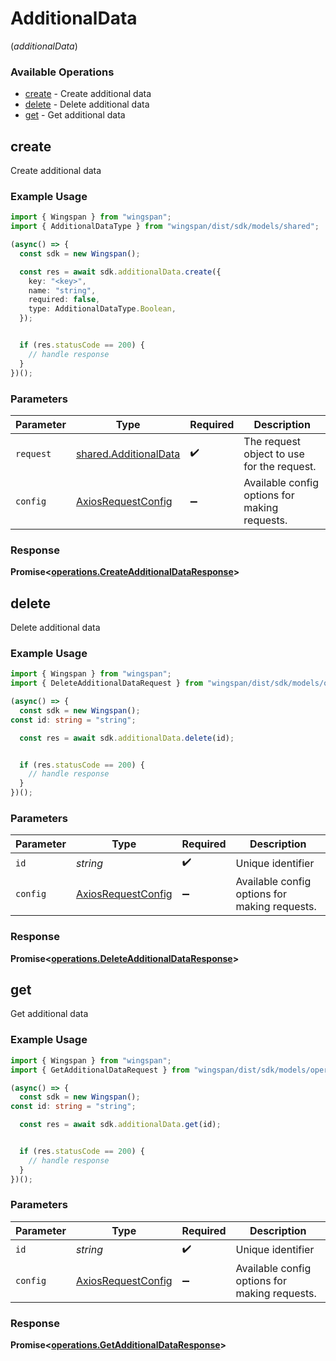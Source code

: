# AdditionalData
(*additionalData*)

### Available Operations

* [create](#create) - Create additional data
* [delete](#delete) - Delete additional data
* [get](#get) - Get additional data

## create

Create additional data

### Example Usage

```typescript
import { Wingspan } from "wingspan";
import { AdditionalDataType } from "wingspan/dist/sdk/models/shared";

(async() => {
  const sdk = new Wingspan();

  const res = await sdk.additionalData.create({
    key: "<key>",
    name: "string",
    required: false,
    type: AdditionalDataType.Boolean,
  });


  if (res.statusCode == 200) {
    // handle response
  }
})();
```

### Parameters

| Parameter                                                      | Type                                                           | Required                                                       | Description                                                    |
| -------------------------------------------------------------- | -------------------------------------------------------------- | -------------------------------------------------------------- | -------------------------------------------------------------- |
| `request`                                                      | [shared.AdditionalData](../../models/shared/additionaldata.md) | :heavy_check_mark:                                             | The request object to use for the request.                     |
| `config`                                                       | [AxiosRequestConfig](https://axios-http.com/docs/req_config)   | :heavy_minus_sign:                                             | Available config options for making requests.                  |


### Response

**Promise<[operations.CreateAdditionalDataResponse](../../models/operations/createadditionaldataresponse.md)>**


## delete

Delete additional data

### Example Usage

```typescript
import { Wingspan } from "wingspan";
import { DeleteAdditionalDataRequest } from "wingspan/dist/sdk/models/operations";

(async() => {
  const sdk = new Wingspan();
const id: string = "string";

  const res = await sdk.additionalData.delete(id);


  if (res.statusCode == 200) {
    // handle response
  }
})();
```

### Parameters

| Parameter                                                    | Type                                                         | Required                                                     | Description                                                  |
| ------------------------------------------------------------ | ------------------------------------------------------------ | ------------------------------------------------------------ | ------------------------------------------------------------ |
| `id`                                                         | *string*                                                     | :heavy_check_mark:                                           | Unique identifier                                            |
| `config`                                                     | [AxiosRequestConfig](https://axios-http.com/docs/req_config) | :heavy_minus_sign:                                           | Available config options for making requests.                |


### Response

**Promise<[operations.DeleteAdditionalDataResponse](../../models/operations/deleteadditionaldataresponse.md)>**


## get

Get additional data

### Example Usage

```typescript
import { Wingspan } from "wingspan";
import { GetAdditionalDataRequest } from "wingspan/dist/sdk/models/operations";

(async() => {
  const sdk = new Wingspan();
const id: string = "string";

  const res = await sdk.additionalData.get(id);


  if (res.statusCode == 200) {
    // handle response
  }
})();
```

### Parameters

| Parameter                                                    | Type                                                         | Required                                                     | Description                                                  |
| ------------------------------------------------------------ | ------------------------------------------------------------ | ------------------------------------------------------------ | ------------------------------------------------------------ |
| `id`                                                         | *string*                                                     | :heavy_check_mark:                                           | Unique identifier                                            |
| `config`                                                     | [AxiosRequestConfig](https://axios-http.com/docs/req_config) | :heavy_minus_sign:                                           | Available config options for making requests.                |


### Response

**Promise<[operations.GetAdditionalDataResponse](../../models/operations/getadditionaldataresponse.md)>**


